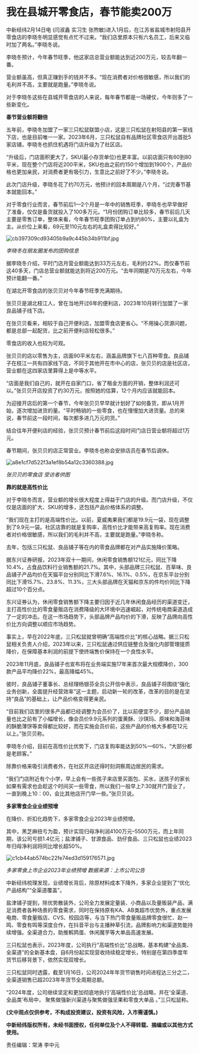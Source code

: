 # 我在县城开零食店，春节能卖200万

中新经纬2月14日电 (闫淑鑫 实习生
张煦敏)进入1月后，在江苏省盐城市射阳县开零食店的李晓冬明显感觉有点忙不过来。“我们店里原本只有六名员工，后来又临时加了两名。”李晓冬说。

李晓冬预计，今年春节旺季，他这家店总营业额能达到近200万元，较去年翻一番。

营业额虽高，但真正赚到手的钱并不多。“现在消费者对价格很敏感，所以我们的毛利并不高，主要就是跑量。”李晓冬说。

对于李晓冬这些在县城开零食店的人来说，每年春节都是一场硬仗，今年则多了一些新变化。

**春节营业额将翻倍**

五年前，李晓冬加盟了一家三只松鼠联盟小店，这是三只松鼠在射阳县的第一家线下店，也是目前唯一一家。2023年6月，三只松鼠自有品牌社区零食店开出首批5家店铺，李晓冬也抓住机遇将门店升级为了社区店。

“升级后，门店面积更大了，SKU(最小存货单位)也更丰富。以前店面只有60到80平米，现在整个门店将近200平米，SKU也由之前约150个增加到1900个，产品价格也更加亲民，对消费者更有吸引力，生意比之前好了不少。”李晓冬说。

此次门店升级，李晓冬花了约70万元，他预计的回本周期是八个月，“过完春节基本就能回本。”

对于零食行业而言，春节前后1—2个月是一年中的销售旺季，李晓冬也早早做好了准备，仅仅是备货就投入了100多万元。“1月份团购订单比较多，春节前后几天主要是零售订单，整体来看，今年春节旺季团购订单占到约80%，主要以礼盒为主。从价位上来看，69元至110元左右的礼盒卖得比较好。”

![cb397309cd93405b9a9c445b34b911bf.jpg](https://raw.githubusercontent.com/qqhsx/qqnews_image/main/2024/02/14/我在县城开零食店，春节能卖200万/cb397309cd93405b9a9c445b34b911bf.jpg)

_李晓冬在朋友圈发布的团购信息_

据李晓冬介绍，平时门店月营业额能达到33万元左右，毛利约22%。而仅春节前这40多天，门店总营业额就能达到将近200万元。“去年同期是70万元左右，今年预计能翻一番。”

在湖北开零食店的张贝贝对今年春节旺季充满期待。

张贝贝是湖北枝江人，曾在当地开过6年的便利店，2023年10月转行加盟了一家良品铺子线下店。

在张贝贝看来，相较于自己开便利店，加盟零食店更省心。“不用操心货源问题，都是总部一起配货，比之前开便利店轻松很多。”

零食店的收入也较为可观。

张贝贝的店以零售为主，店面90平米左右，涵盖品牌旗下七八百种零食。良品铺子在枝江一共有四家线下店，不同于其他开在市中心的店，张贝贝的店是社区店，营业额在这四家店里算得上是中等水平。

“店面是我们自己的，就开在自家门口，省了租金方面的开销，整体利润还可以。”张贝贝开店投资了约30万元，按照她的估算，12个月内应该就能回本。

为迎接开店后的第一个春节，今年张贝贝早早就计划好了如何备货，即从1月开始，逐次增加进货的量。“平时畅销的一些零食，也在慢慢加大进货量。总的来说，春节前这一段时间，每次都多进几万元的货。”

结合往年开便利店的经验，张贝贝预计春节前后这段时间门店日营业额将超过1万元。

春节期间，张贝贝的店正常营业。李晓冬也称会安排店员在春节后调休。

![a8e1cf7d522f3a1ef8b54a12c3360388.jpg](https://raw.githubusercontent.com/qqhsx/qqnews_image/main/2024/02/14/我在县城开零食店，春节能卖200万/a8e1cf7d522f3a1ef8b54a12c3360388.jpg)

_张贝贝的零食店 受访者供图_

**靠的就是高性价比**

对于李晓冬而言，营业额的增长很大程度上得益于门店的升级。而门店升级，不仅仅是店面的扩大、SKU的增多，还包括产品价格体系的调整。

“我们现在主打的是高端性价比。以前，夏威夷果我们都是19.9元一袋，现在调整到了9.9元一袋。社区店靠的就是复购率，高性价比才能带来高复购率。现在消费者对价格很敏感，所以我们的毛利并不高，主要就是跑量。”李晓冬称。

去年，包括三只松鼠、良品铺子等在内的零食品牌都在对产品实施降价策略。

据东兴证券研报，2023年双十一期间，休闲零食销售额121亿元，同比下降10.4%，占食品饮料行业销售额的21.7%。其中，头部品牌三只松鼠、百草味、良品铺子产品均价在天猫平台分别同比下滑7.6%、16.1%、0.5%，在京东平台分别同比下滑15.7%、23.8%、11.3%，三大头部品牌在天猫和京东的件均价同比下降超过10个百分点。

东兴证券认为，休闲零食销售额下降主要归因于近几年休闲食品经历的渠道变迁，主打高性价比的零食量贩店在消费降级的大环境中迅速崛起，对传统电商渠道造成了一定的冲击。在这一市场趋势下，头部品牌产品均价的下滑，反映了品牌向高性价比方向调整以顺应市场趋势。

事实上，早在2022年底，三只松鼠就曾明确“高端性价比”的核心战略。据三只松鼠相关负责人介绍，2023年以来，三只松鼠通过供应链整合及强化内部管理提质降价，在保障基本利润的前提下使终端售价保持在一个良性水平。

2023年11月底，良品铺子也宣布将在业务端实施17年来首次最大规模降价，300款产品平均降价22%，最高降幅45%。

彼时，良品铺子董事长、总经理杨银芬全员公开信中表示，良品铺子将围绕“强化业务创新，全面提升经营效率”这一主题，启动新一轮的改革，改革的目的是在坚持“良品”的基础上，让产品价格变得更亲民。

“目前我们店里的很多产品都已经调整为会员价了，比以前便宜不少，部分产品销量也比之前有了小幅增长，像会员价9.9元系列的蛋黄酥、沙琪玛、原味和海苔味的酥脆薄饼等卖得都比较好，而在实施会员价前，这些产品的价格大多都在12元以上。”张贝贝称。

李晓冬介绍，目前在高性价比优势下，门店复购率能达到50%—60%，“大部分都是老顾客。”

除靠价格来吸引消费者外，在社区开店还得时刻洞察周边居民的需求。

“我们门店附近有个小学，早上会有一些孩子来店里买面包、买水，送孩子的家长如果有需求也会趁这个时间买一些零食，所以我们一般早上7:30就开门营业了，一直到晚上10：00，会比其他店开门早一些。”张贝贝说。

**多家零食企业业绩预增**

在降价、折扣化趋势下，多家零食企业2023年业绩预增。

其中，黑芝麻扭亏为盈，预计实现归母净利润4100万元–5500万元，而上年同期，该公司亏损1.4亿元；盐津铺子、甘源食品、劲仔食品、三只松鼠也业绩2023年归母净利润将同比增长超50%。

![c1cb44ab574bc22fe74ed3d159176571.jpg](https://raw.githubusercontent.com/qqhsx/qqnews_image/main/2024/02/14/我在县城开零食店，春节能卖200万/c1cb44ab574bc22fe74ed3d159176571.jpg)

_多家零食上市企业2023年业绩预增 数据来源：上市公司公告_

中新经纬梳理发现，业绩增长背后，除原材料成本下降外，多家企业提到了“优化产品结构”“全渠道覆盖”。

盐津铺子提到，除优势散装外，公司全力发展定量装、小商品以及量贩装产品，满足消费者各种场景的零食需求，同时在保持原有KA、AB类超市优势外，重点发展电商、零食量贩店、CVS、校园店等，与当下热门零食量贩品牌零食很忙、赵一鸣、零食有鸣等深度合作，在抖音平台与主播种草引流，品牌影响力和渠道势能持续增强。全渠道合力，助推鹌鹑蛋、休闲魔芋等大单品高速发展。

三只松鼠也表示，2023年度，公司执行“高端性价比”总战略，基本构建“全品类、全渠道”的全新基本盘，自6月份起实现营收持续稳定增长，特别是在第四季度年货节后移背景下，依然实现双增长。

三只松鼠同时透露，截至1月16日，公司2024年年货节销售时间进程达三分之二，全渠道销售已超2023年年货节全周期总额。

“2024年度，公司继续坚定和更加彻底地执行‘高端性价比’总战略，并在‘全渠道、全品类’布局中， 聚焦做强新兴渠道与聚焦做强坚果和零食大单品
。”三只松鼠称。

**(文中观点仅供参考，不构成投资建议，投资有风险，入市需谨慎。)**

**中新经纬版权所有，未经书面授权，任何单位及个人不得转载、摘编或以其他方式使用。**

责任编辑：常涛 李中元

